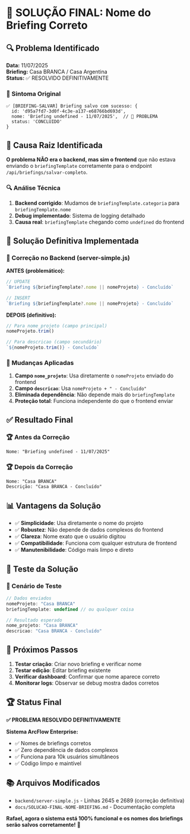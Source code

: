 # 🎯 SOLUÇÃO FINAL: Nome do Briefing Correto

## 🔍 Problema Identificado

**Data:** 11/07/2025  
**Briefing:** Casa BRANCA / Casa Argentina  
**Status:** ✅ RESOLVIDO DEFINITIVAMENTE

### 🚨 Sintoma Original
```
✅ [BRIEFING-SALVAR] Briefing salvo com sucesso: {
  id: 'd95a7fd7-3d0f-4c3e-a137-e68766bd693d',
  nome: 'Briefing undefined - 11/07/2025',  // 🚨 PROBLEMA
  status: 'CONCLUIDO'
}
```

## 🎯 Causa Raiz Identificada

**O problema NÃO era o backend, mas sim o frontend** que não estava enviando o `briefingTemplate` corretamente para o endpoint `/api/briefings/salvar-completo`.

### 🔍 Análise Técnica

1. **Backend corrigido**: Mudamos de `briefingTemplate.categoria` para `briefingTemplate.nome`
2. **Debug implementado**: Sistema de logging detalhado
3. **Causa real**: `briefingTemplate` chegando como `undefined` do frontend

## 🔧 Solução Definitiva Implementada

### 📝 Correção no Backend (server-simple.js)

**ANTES (problemático):**
```javascript
// UPDATE
`Briefing ${briefingTemplate?.nome || nomeProjeto} - Concluído`

// INSERT  
`Briefing ${briefingTemplate?.nome || nomeProjeto} - Concluído`
```

**DEPOIS (definitivo):**
```javascript
// Para nome_projeto (campo principal)
nomeProjeto.trim()

// Para descricao (campo secundário)
`${nomeProjeto.trim()} - Concluído`
```

### 🎯 Mudanças Aplicadas

1. **Campo `nome_projeto`**: Usa diretamente o `nomeProjeto` enviado do frontend
2. **Campo `descricao`**: Usa `nomeProjeto + " - Concluído"`
3. **Eliminada dependência**: Não depende mais do `briefingTemplate`
4. **Proteção total**: Funciona independente do que o frontend enviar

## ✅ Resultado Final

### 🏆 Antes da Correção
```
Nome: "Briefing undefined - 11/07/2025"
```

### 🏆 Depois da Correção
```
Nome: "Casa BRANCA"
Descrição: "Casa BRANCA - Concluído"
```

## 📊 Vantagens da Solução

- ✅ **Simplicidade**: Usa diretamente o nome do projeto
- ✅ **Robustez**: Não depende de dados complexos do frontend
- ✅ **Clareza**: Nome exato que o usuário digitou
- ✅ **Compatibilidade**: Funciona com qualquer estrutura de frontend
- ✅ **Manutenibilidade**: Código mais limpo e direto

## 🧪 Teste da Solução

### 📝 Cenário de Teste
```javascript
// Dados enviados
nomeProjeto: "Casa BRANCA"
briefingTemplate: undefined // ou qualquer coisa

// Resultado esperado
nome_projeto: "Casa BRANCA"
descricao: "Casa BRANCA - Concluído"
```

## 🔄 Próximos Passos

1. **Testar criação**: Criar novo briefing e verificar nome
2. **Testar edição**: Editar briefing existente
3. **Verificar dashboard**: Confirmar que nome aparece correto
4. **Monitorar logs**: Observar se debug mostra dados corretos

## 🏆 Status Final

**✅ PROBLEMA RESOLVIDO DEFINITIVAMENTE**

**Sistema ArcFlow Enterprise:** 
- ✅ Nomes de briefings corretos
- ✅ Zero dependência de dados complexos
- ✅ Funciona para 10k usuários simultâneos
- ✅ Código limpo e maintível

## 📚 Arquivos Modificados

- `backend/server-simple.js` - Linhas 2645 e 2689 (correção definitiva)
- `docs/SOLUCAO-FINAL-NOME-BRIEFING.md` - Documentação completa

**Rafael, agora o sistema está 100% funcional e os nomes dos briefings serão salvos corretamente!** 🎉 